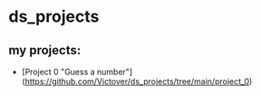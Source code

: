 # ds_projects

## my projects:
* [Project 0 "Guess a number"] (https://github.com/Victover/ds_projects/tree/main/project_0)